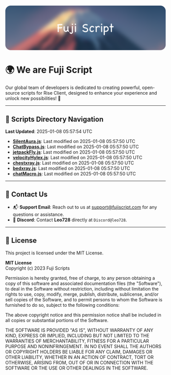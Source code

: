 ![Banner](.github/b.webp)

# 🌍 **We are Fuji Script**

Our global team of developers is dedicated to creating powerful, open-source scripts for Rise Client, designed to enhance your experience and unlock new possibilities! 🌟

---
<!-- SCRIPTS_NAVIGATION_START -->
## 📂 **Scripts Directory Navigation**

**Last Updated**: 2025-01-08 05:57:54 UTC

- **[SilentAura.js](scripts/SilentAura.js)**: Last modified on 2025-01-08 05:57:50 UTC
- **[ChatBypass.js](scripts/ChatBypass.js)**: Last modified on 2025-01-08 05:57:50 UTC
- **[jetpackFly.js](scripts/jetpackFly.js)**: Last modified on 2025-01-08 05:57:50 UTC
- **[velocityHylex.js](scripts/velocityHylex.js)**: Last modified on 2025-01-08 05:57:50 UTC
- **[chestxray.js](scripts/chestxray.js)**: Last modified on 2025-01-08 05:57:50 UTC
- **[bedxray.js](scripts/bedxray.js)**: Last modified on 2025-01-08 05:57:50 UTC
- **[chatMacro.js](scripts/chatMacro.js)**: Last modified on 2025-01-08 05:57:50 UTC

<!-- SCRIPTS_NAVIGATION_END -->

---

## 💬 **Contact Us**  
- 📬 **Support Email**: Reach out to us at [support@fujiscript.com](mailto:support@fujiscript.com) for any questions or assistance.  
- 💬 **Discord**: Contact **Leo728** directly at `Discord@leo728`.

---

## 📜 **License**

This project is licensed under the MIT License.  

**MIT License**  
Copyright (c) 2023 Fuji Scripts  

Permission is hereby granted, free of charge, to any person obtaining a copy of this software and associated documentation files (the "Software"), to deal in the Software without restriction, including without limitation the rights to use, copy, modify, merge, publish, distribute, sublicense, and/or sell copies of the Software, and to permit persons to whom the Software is furnished to do so, subject to the following conditions:  

The above copyright notice and this permission notice shall be included in all copies or substantial portions of the Software.  

THE SOFTWARE IS PROVIDED "AS IS", WITHOUT WARRANTY OF ANY KIND, EXPRESS OR IMPLIED, INCLUDING BUT NOT LIMITED TO THE WARRANTIES OF MERCHANTABILITY, FITNESS FOR A PARTICULAR PURPOSE AND NONINFRINGEMENT. IN NO EVENT SHALL THE AUTHORS OR COPYRIGHT HOLDERS BE LIABLE FOR ANY CLAIM, DAMAGES OR OTHER LIABILITY, WHETHER IN AN ACTION OF CONTRACT, TORT OR OTHERWISE, ARISING FROM, OUT OF OR IN CONNECTION WITH THE SOFTWARE OR THE USE OR OTHER DEALINGS IN THE SOFTWARE.  

